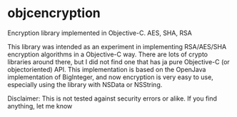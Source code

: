 # objcencryption
Encryption library implemented in Objective-C. AES, SHA, RSA

This library was intended as an experiment in implementing RSA/AES/SHA encryption algorithms in a Objective-C way. There are lots of crypto libraries around there, but I did not find one that has ja pure Objective-C (or objectoriented) API.
This implementation is based on the OpenJava implementation of BigInteger, and now encryption is very easy to use, especially using the library with NSData or NSString.

Disclaimer: This is not tested against security errors or alike. If you find anything, let me know

